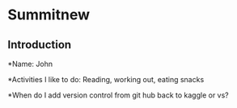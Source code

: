 # Summitnew

## Introduction

*Name: John


*Activities I like to do: Reading, working out, eating snacks

*When do I add version control from git hub back to kaggle or vs?
